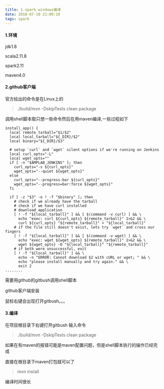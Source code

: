 ```yaml
---
title: 1.spark windows编译
date: 2018-07-10 21:09:19
tags: spark
---
```

#### 1.环境
jdk1.8

scala2.11.8

spark2.11

maven4.0
#### 2.github客户端
官方给出的命令是在Linux上的
> ./build/mvn -DskipTests clean package

调用shell脚本取只想一些命令然后在用maven编译,一些过程如下
```
install_app() {
  local remote_tarball="$1/$2"
  local local_tarball="${_DIR}/$2"
  local binary="${_DIR}/$3"

  # setup `curl` and `wget` silent options if we're running on Jenkins
  local curl_opts="-L"
  local wget_opts=""
  if [ -n "$AMPLAB_JENKINS" ]; then
    curl_opts="-s ${curl_opts}"
    wget_opts="--quiet ${wget_opts}"
  else
    curl_opts="--progress-bar ${curl_opts}"
    wget_opts="--progress=bar:force ${wget_opts}"
  fi

  if [ -z "$3" -o ! -f "$binary" ]; then
    # check if we already have the tarball
    # check if we have curl installed
    # download application
    [ ! -f "${local_tarball}" ] && [ $(command -v curl) ] && \
      echo "exec: curl ${curl_opts} ${remote_tarball}" 1>&2 && \
      curl ${curl_opts} "${remote_tarball}" > "${local_tarball}"
    # if the file still doesn't exist, lets try `wget` and cross our fingers
    [ ! -f "${local_tarball}" ] && [ $(command -v wget) ] && \
      echo "exec: wget ${wget_opts} ${remote_tarball}" 1>&2 && \
      wget ${wget_opts} -O "${local_tarball}" "${remote_tarball}"
    # if both were unsuccessful, exit
    [ ! -f "${local_tarball}" ] && \
      echo -n "ERROR: Cannot download $2 with cURL or wget; " && \
      echo "please install manually and try again." && \
      exit 2
........
```
需要用github的gitbush调用shell脚本

github客户端安装

鼠标右键会出现打开gitbush。。。

#### 3.编译
在项目根目录下右键打开gitbush
输入命令
> ./build/mvn -DskipTests clean package

如果在有maven的报错可能是maven配置问题，但是shell脚本执行的操作已经完成

直接在根目录下maven打包就可以了
> mvn install

编译时间很长